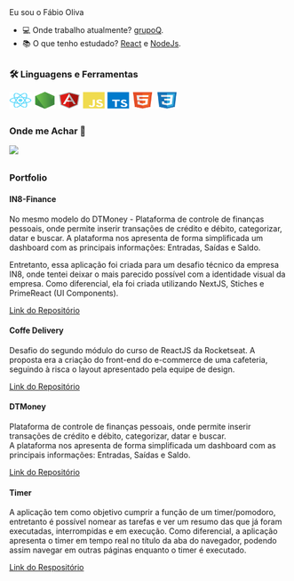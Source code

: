 ##
Eu sou o Fábio Oliva<br> 
- 💻 Onde trabalho atualmente? <a href="https://grupoq.io/">grupoQ</a>.
- 📚 O que tenho estudado? <a href="https://pt-br.reactjs.org/">React</a> e <a href="https://nodejs.org/en/about">NodeJs</a>.
##
### 🛠️ Linguagens e Ferramentas
<div style="display: inline_block">
  <img align="center" alt="ReactJs" height="30" width="40" src="https://raw.githubusercontent.com/devicons/devicon/1119b9f84c0290e0f0b38982099a2bd027a48bf1/icons/react/react-original.svg">
  <img align="center" alt="NodeJs" height="30" width="40" src="https://raw.githubusercontent.com/devicons/devicon/1119b9f84c0290e0f0b38982099a2bd027a48bf1/icons/nodejs/nodejs-original.svg">
  <img align="center" alt="Angular" height="30" width="40" src="https://raw.githubusercontent.com/devicons/devicon/2ae2a900d2f041da66e950e4d48052658d850630/icons/angularjs/angularjs-original.svg">
  <img align="center" alt="Rafa-Js" height="30" width="40" src="https://raw.githubusercontent.com/devicons/devicon/master/icons/javascript/javascript-plain.svg">
  <img align="center" alt="Rafa-Ts" height="30" width="40" src="https://raw.githubusercontent.com/devicons/devicon/master/icons/typescript/typescript-plain.svg">
  <img align="center" alt="HTML" height="30" width="40" src="https://raw.githubusercontent.com/devicons/devicon/master/icons/html5/html5-original.svg">
  <img align="center" alt="CSS" height="30" width="40" src="https://raw.githubusercontent.com/devicons/devicon/master/icons/css3/css3-original.svg">
</div>

##
### Onde me Achar 🧐
<a href="https://www.linkedin.com/in/fabioleardini/" target="_blank"><img src="https://img.shields.io/badge/-LinkedIn-%230077B5?style=for-the-badge&logo=linkedin&logoColor=white" target="_blank"></a>

##
### Portfolio

#### IN8-Finance  
No mesmo modelo do DTMoney - Plataforma de controle de finanças pessoais, onde permite inserir transações de crédito e débito, categorizar, datar e buscar.
A plataforma nos apresenta de forma simplificada um dashboard com as principais informações: Entradas, Saídas e Saldo.  

Entretanto, essa aplicação foi criada para um desafio técnico da empresa IN8, onde tentei deixar o mais parecido possível com a identidade visual da empresa.
Como diferencial, ela foi criada utilizando NextJS, Stiches e PrimeReact (UI Components).  

[Link do Repositório](https://github.com/tsxfabio/financas-pessoais-in8)

#### Coffe Delivery  
Desafio do segundo módulo do curso de ReactJS da Rocketseat.
A proposta era a criação do front-end do e-commerce de uma cafeteria, seguindo à risca o layout apresentado pela equipe de design.

[Link do Repositório](https://github.com/tsxfabio/ignite-coffee-delivery)

#### DTMoney  
Plataforma de controle de finanças pessoais, onde permite inserir transações de crédito e débito, categorizar, datar e buscar.  
A plataforma nos apresenta de forma simplificada um dashboard com as principais informações: Entradas, Saídas e Saldo.  

[Link do Repositório](https://github.com/tsxfabio/dtmoney)

#### Timer
A aplicação tem como objetivo cumprir a função de um timer/pomodoro, entretanto é possível nomear as tarefas e ver um resumo das que já foram executadas, interrompidas e em execução. Como diferencial, a aplicação apresenta o timer em tempo real no título da aba do navegador, podendo assim navegar em outras páginas enquanto o timer é executado.  

[Link do Respositório](https://github.com/tsxfabio/ignite-timer)
